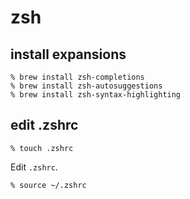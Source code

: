 # zsh

## install expansions
```
% brew install zsh-completions
% brew install zsh-autosuggestions
% brew install zsh-syntax-highlighting
```

## edit .zshrc
```
% touch .zshrc
```

Edit `.zshrc`.

```
% source ~/.zshrc
```

